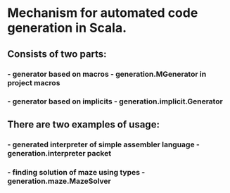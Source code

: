# Mechanism for automated code generation in Scala.

## Consists of two parts:
### - generator based on macros - generation.MGenerator in project macros
### - generator based on implicits - generation.implicit.Generator

## There are two examples of usage:
### - generated interpreter of simple assembler language - generation.interpreter packet
### - finding solution of maze using types - generation.maze.MazeSolver